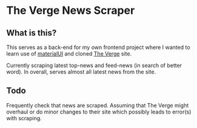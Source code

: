 # The Verge News Scraper

## What is this?

This serves as a back-end for my own frontend project where I wanted to learn use of [materialUI]("https://ik.imagekit.io/htg3gsxgz/The_Verge/the-verge_2fs4BfFhu.png?ik-sdk-version=javascript-1.4.3&updatedAt=1656441011393") and cloned [The Verge]("https://theverge.com") site.

Currently scraping latest top-news and feed-news (in search of better word). In overall, serves almost all latest news from the site.

## Todo

Frequently check that news are scraped. Assuming that The Verge might overhaul or do minor changes to their site which possibly leads to error(s) with scraping.
